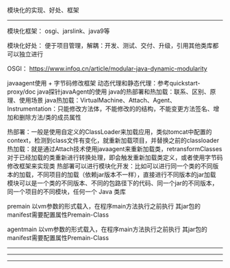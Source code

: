 模块化的实现、好处、框架



---------------------------------------------------------------------------------------------------------------------


模块化框架：
osgi、jarslink、java9等


模块化好处：
便于项目管理，解耦：开发、测试、交付、升级，引用其他类库都可以独立进行

OSGI：
https://www.infoq.cn/article/modular-java-dynamic-modularity


javaagent使用 + 字节码修改框架
动态代理和静态代理：参考quickstart-proxy/doc
java探针javaAgent的使用
java的热部署和热加载：联系、区别、原理、使用场景
java热加载：VirtualMachine、Attach、Agent、Instrumentation：只能修改方法体，不能修改的的结构，不能变更方法签名、增加和删除方法/类的成员属性

热部署：一般是使用自定义的ClassLoader来加载应用，类似tomcat中配置的context，检测到class文件有变化，就重新加载项目，并替换之前的classloader
热加载：就是通过Attach技术使用javaagent来重新加载类，retransformClasses对于已经加载的类重新进行转换处理，即会触发重新加载类定义，或者使用字节码修改框架来实现类
热部署可以进行模块化开发：比如可以进行同一个类的不同版本的加载，不同项目的加载（依赖jar版本不一样），直接进行不同版本的jar加载
模块可以是一个类的不同版本、不同的包路径下的代码、同一个jar的不同版本，同一个项目的不同模块，任何一个 Java 类库


premain
以vm参数的形式载入，在程序main方法执行之前执行
其jar包的manifest需要配置属性Premain-Class

agentmain
以vm参数的形式载入，在程序main方法执行之前执行
其jar包的manifest需要配置属性Premain-Class



---------------------------------------------------------------------------------------------------------------------



---------------------------------------------------------------------------------------------------------------------




---------------------------------------------------------------------------------------------------------------------



